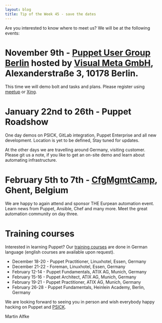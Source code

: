 ```yaml
---
layout: blog
title: Tip of the Week 45 - save the dates
---
```


Are you interested to know where to meet us?
We will be at the following events:

# November 9th - [Puppet User Group Berlin](https://www.meetup.com/Puppet-User-Group-Berlin/) hosted by [Visual Meta GmbH](https://visual-meta.com/), Alexanderstraße 3, 10178 Berlin.
This time we will demo bolt and tasks and plans.
Please register using [meetup](https://www.meetup.com/Puppet-User-Group-Berlin/events/244241869/) or [Xing](https://www.xing.com/events/pug-puppet-user-group-berlin-1876809).

# January 22nd to 26th - Puppet Roadshow
One day demos on PSICK, GitLab integration, Puppet Enterprise and all new development.
Location is yet to be defined, Stay tuned for updates.

At the other days we are travelling around Germany, visiting customer.
Please git us a note, if you like to get an on-site demo and learn about automating infrastructure.

# February 5th to 7th - [CfgMgmtCamp](http://cfgmgmtcamp.eu/), Ghent, Belgium
We are happy to again attend and sponsor THE Eurpean automation event.
Learn news from Puppet, Ansible, Chef and many more.
Meet the great automation community on day three.

# Training courses
Interested in learning Puppet?
Our [training courses](https://www.example42.com/#training)  are done in German language (english courses are available upon request).

- December 18-20 - Puppet Practitioner, Linuxhotel, Essen, Germany
- December 21-22 - Foreman, Linuxhotel, Essen, Germany
- February 12-14 - Puppet Fundamentals, ATIX AG, Munich, Germany
- February 15-16 - Puppet Architect, ATIX AG, Munich, Germany
- February 19-21 - Puppet Practitioner, ATIX AG, Munich, Germany
- February 26-28 - Puppet Fundamentals, Heinlein Academy, Berlin, Germany

We are looking forward to seeing you in person and wish everybody happy hacking on Puppet and [PSICK](https://github.com/example42/psick).

Martin Alfke
